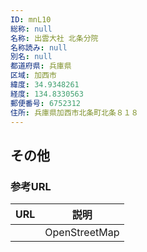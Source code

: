 ```yaml
---
ID: mnL10
総称: null
名称: 出雲大社 北条分院
名称読み: null
別名: null
都道府県: 兵庫県
区域: 加西市
緯度: 34.9348261
経度: 134.8330563
郵便番号: 6752312
住所: 兵庫県加西市北条町北条８１８
---
```


## その他

### 参考URL

| URL | 説明          |
| --- | ------------- |
|     | OpenStreetMap |
